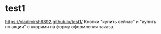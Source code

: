 # test1
https://vladimirsh6892.github.io/test1/
Кнопки "купить сейчас" и "купить по акции" с якорями на форму оформления заказа.
